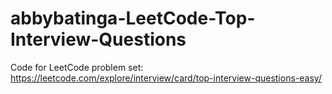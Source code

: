 # abbybatinga-LeetCode-Top-Interview-Questions
Code for LeetCode problem set: https://leetcode.com/explore/interview/card/top-interview-questions-easy/
